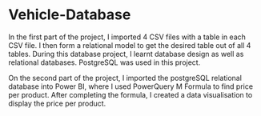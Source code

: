 # Vehicle-Database

In the first part of the project, I imported 4 CSV files with a table in each CSV file. I then form a relational model to get the desired table out of all 4 tables. During this database project, I learnt database design as well as relational databases. PostgreSQL was used in this project.

On the second part of the project, I imported the postgreSQL relational database into Power BI, where I used PowerQuery M Formula to find price per product. After completing the formula, I created a data visualisation to display the price per product. 
